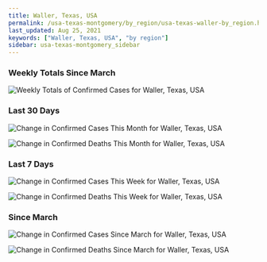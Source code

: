 ```yaml
---
title: Waller, Texas, USA
permalink: /usa-texas-montgomery/by_region/usa-texas-waller-by_region.html
last_updated: Aug 25, 2021
keywords: ["Waller, Texas, USA", "by region"]
sidebar: usa-texas-montgomery_sidebar
---
```


<h3>Weekly Totals Since March</h3>

![Weekly Totals of Confirmed Cases for Waller, Texas, USA](/covid_tracker/images/graphs/usa-texas-waller-weekly_totals_graph.png)

<h3>Last 30 Days</h3>

![Change in Confirmed Cases This Month for Waller, Texas, USA](/covid_tracker/images/graphs/usa-texas-waller-delta_confirmed-30_days_graph.png)

![Change in Confirmed Deaths This Month for Waller, Texas, USA](/covid_tracker/images/graphs/usa-texas-waller-delta_deaths-30_days_graph.png)

<h3>Last 7 Days</h3>

![Change in Confirmed Cases This Week for Waller, Texas, USA](/covid_tracker/images/graphs/usa-texas-waller-delta_confirmed-7_days_graph.png)

![Change in Confirmed Deaths This Week for Waller, Texas, USA](/covid_tracker/images/graphs/usa-texas-waller-delta_deaths-7_days_graph.png)

<h3>Since March</h3>

![Change in Confirmed Cases Since March for Waller, Texas, USA](/covid_tracker/images/graphs/usa-texas-waller-delta_confirmed-since_march_graph.png)

![Change in Confirmed Deaths Since March for Waller, Texas, USA](/covid_tracker/images/graphs/usa-texas-waller-delta_deaths-since_march_graph.png)
